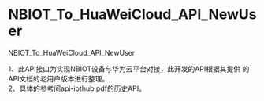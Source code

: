 # NBIOT_To_HuaWeiCloud_API_NewUser
NBIOT_To_HuaWeiCloud_API_NewUser

1、此API接口为实现NBIOT设备与华为云平台对接，此开发的API根据其提供
   的API文档的老用户版本进行整理。      
2、具体的参考间api-iothub.pdf的历史API。   
  
 
